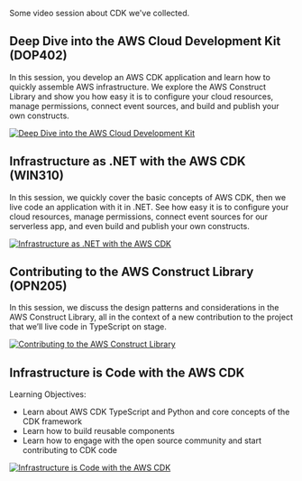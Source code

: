 Some video session about CDK we've collected.

## Deep Dive into the AWS Cloud Development Kit (DOP402)

In this session, you develop an AWS CDK application and learn how to quickly assemble AWS infrastructure. We explore the
AWS Construct Library and show you how easy it is to configure your cloud resources, manage permissions, connect event
sources, and build and publish your own constructs.

[![Deep Dive into the AWS Cloud Development Kit](http://img.youtube.com/vi/9As_ZIjUGmY/0.jpg)](http://www.youtube.com/watch?v=9As_ZIjUGmY)

## Infrastructure as .NET with the AWS CDK (WIN310)

In this session, we quickly cover the basic concepts of AWS CDK, then we live code an application with it in .NET. See
how easy it is to configure your cloud resources, manage permissions, connect event sources for our serverless app, and
even build and publish your own constructs.

[![Infrastructure as .NET with the AWS CDK](http://img.youtube.com/vi/cxaFQMWMs7g/0.jpg)](http://www.youtube.com/watch?v=cxaFQMWMs7g)

## Contributing to the AWS Construct Library (OPN205)

In this session, we discuss the design patterns and considerations in the AWS Construct Library, all in the context of a
new contribution to the project that we’ll live code in TypeScript on stage.

[![Contributing to the AWS Construct Library](http://img.youtube.com/vi/eqKxp5MzuVA/0.jpg)](http://www.youtube.com/watch?v=eqKxp5MzuVA)

## Infrastructure is Code with the AWS CDK

Learning Objectives:
 - Learn about AWS CDK TypeScript and Python and core concepts of the CDK framework
 - Learn how to build reusable components
 - Learn how to engage with the open source community and start contributing to CDK code

[![Infrastructure is Code with the AWS CDK](http://img.youtube.com/vi/ZWCvNFUN-sU/0.jpg)](https://www.youtube.com/watch?v=ZWCvNFUN-sU)
